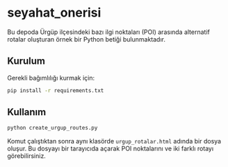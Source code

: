 # seyahat_onerisi

Bu depoda Ürgüp ilçesindeki bazı ilgi noktaları (POI) arasında alternatif rotalar oluşturan örnek bir Python betiği bulunmaktadır.

## Kurulum

Gerekli bağımlılığı kurmak için:

```bash
pip install -r requirements.txt
```

## Kullanım

```bash
python create_urgup_routes.py
```

Komut çalıştıktan sonra aynı klasörde `urgup_rotalar.html` adında bir dosya oluşur. Bu dosyayı bir tarayıcıda açarak POI noktalarını ve iki farklı rotayı görebilirsiniz.

